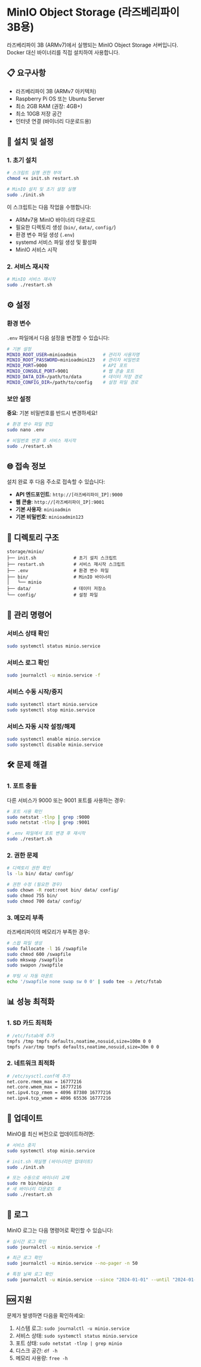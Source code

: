 # MinIO Object Storage (라즈베리파이 3B용)

라즈베리파이 3B (ARMv7)에서 실행되는 MinIO Object Storage 서버입니다. Docker 대신 바이너리를 직접 설치하여 사용합니다.

## 📋 요구사항

- 라즈베리파이 3B (ARMv7 아키텍처)
- Raspberry Pi OS 또는 Ubuntu Server
- 최소 2GB RAM (권장: 4GB+)
- 최소 10GB 저장 공간
- 인터넷 연결 (바이너리 다운로드용)

## 🚀 설치 및 설정

### 1. 초기 설치

```bash
# 스크립트 실행 권한 부여
chmod +x init.sh restart.sh

# MinIO 설치 및 초기 설정 실행
sudo ./init.sh
```

이 스크립트는 다음 작업을 수행합니다:
- ARMv7용 MinIO 바이너리 다운로드
- 필요한 디렉토리 생성 (`bin/`, `data/`, `config/`)
- 환경 변수 파일 생성 (`.env`)
- systemd 서비스 파일 생성 및 활성화
- MinIO 서비스 시작

### 2. 서비스 재시작

```bash
# MinIO 서비스 재시작
sudo ./restart.sh
```

## ⚙️ 설정

### 환경 변수

`.env` 파일에서 다음 설정을 변경할 수 있습니다:

```bash
# 기본 설정
MINIO_ROOT_USER=minioadmin          # 관리자 사용자명
MINIO_ROOT_PASSWORD=minioadmin123   # 관리자 비밀번호
MINIO_PORT=9000                     # API 포트
MINIO_CONSOLE_PORT=9001             # 웹 콘솔 포트
MINIO_DATA_DIR=/path/to/data        # 데이터 저장 경로
MINIO_CONFIG_DIR=/path/to/config    # 설정 파일 경로
```

### 보안 설정

**중요**: 기본 비밀번호를 반드시 변경하세요!

```bash
# 환경 변수 파일 편집
sudo nano .env

# 비밀번호 변경 후 서비스 재시작
sudo ./restart.sh
```

## 🌐 접속 정보

설치 완료 후 다음 주소로 접속할 수 있습니다:

- **API 엔드포인트**: `http://[라즈베리파이_IP]:9000`
- **웹 콘솔**: `http://[라즈베리파이_IP]:9001`
- **기본 사용자**: `minioadmin`
- **기본 비밀번호**: `minioadmin123`

## 📁 디렉토리 구조

```
storage/minio/
├── init.sh              # 초기 설치 스크립트
├── restart.sh           # 서비스 재시작 스크립트
├── .env                 # 환경 변수 파일
├── bin/                 # MinIO 바이너리
│   └── minio
├── data/                # 데이터 저장소
└── config/              # 설정 파일
```

## 🔧 관리 명령어

### 서비스 상태 확인
```bash
sudo systemctl status minio.service
```

### 서비스 로그 확인
```bash
sudo journalctl -u minio.service -f
```

### 서비스 수동 시작/중지
```bash
sudo systemctl start minio.service
sudo systemctl stop minio.service
```

### 서비스 자동 시작 설정/해제
```bash
sudo systemctl enable minio.service
sudo systemctl disable minio.service
```

## 🛠️ 문제 해결

### 1. 포트 충돌
다른 서비스가 9000 또는 9001 포트를 사용하는 경우:
```bash
# 포트 사용 확인
sudo netstat -tlnp | grep :9000
sudo netstat -tlnp | grep :9001

# .env 파일에서 포트 변경 후 재시작
sudo ./restart.sh
```

### 2. 권한 문제
```bash
# 디렉토리 권한 확인
ls -la bin/ data/ config/

# 권한 수정 (필요한 경우)
sudo chown -R root:root bin/ data/ config/
sudo chmod 755 bin/
sudo chmod 700 data/ config/
```

### 3. 메모리 부족
라즈베리파이의 메모리가 부족한 경우:
```bash
# 스왑 파일 생성
sudo fallocate -l 1G /swapfile
sudo chmod 600 /swapfile
sudo mkswap /swapfile
sudo swapon /swapfile

# 부팅 시 자동 마운트
echo '/swapfile none swap sw 0 0' | sudo tee -a /etc/fstab
```

## 📊 성능 최적화

### 1. SD 카드 최적화
```bash
# /etc/fstab에 추가
tmpfs /tmp tmpfs defaults,noatime,nosuid,size=100m 0 0
tmpfs /var/tmp tmpfs defaults,noatime,nosuid,size=30m 0 0
```

### 2. 네트워크 최적화
```bash
# /etc/sysctl.conf에 추가
net.core.rmem_max = 16777216
net.core.wmem_max = 16777216
net.ipv4.tcp_rmem = 4096 87380 16777216
net.ipv4.tcp_wmem = 4096 65536 16777216
```

## 🔄 업데이트

MinIO를 최신 버전으로 업데이트하려면:

```bash
# 서비스 중지
sudo systemctl stop minio.service

# init.sh 재실행 (바이너리만 업데이트)
sudo ./init.sh

# 또는 수동으로 바이너리 교체
sudo rm bin/minio
# 새 바이너리 다운로드 후
sudo ./restart.sh
```

## 📝 로그

MinIO 로그는 다음 명령어로 확인할 수 있습니다:

```bash
# 실시간 로그 확인
sudo journalctl -u minio.service -f

# 최근 로그 확인
sudo journalctl -u minio.service --no-pager -n 50

# 특정 날짜 로그 확인
sudo journalctl -u minio.service --since "2024-01-01" --until "2024-01-02"
```

## 🆘 지원

문제가 발생하면 다음을 확인하세요:

1. 시스템 로그: `sudo journalctl -u minio.service`
2. 서비스 상태: `sudo systemctl status minio.service`
3. 포트 상태: `sudo netstat -tlnp | grep minio`
4. 디스크 공간: `df -h`
5. 메모리 사용량: `free -h` 